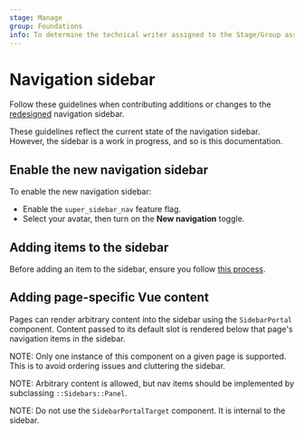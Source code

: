 ```yaml
---
stage: Manage
group: Foundations
info: To determine the technical writer assigned to the Stage/Group associated with this page, see https://about.gitlab.com/handbook/product/ux/technical-writing/#assignments
---
```


# Navigation sidebar

Follow these guidelines when contributing additions or changes to the
[redesigned](https://gitlab.com/groups/gitlab-org/-/epics/9044) navigation
sidebar.

These guidelines reflect the current state of the navigation sidebar. However,
the sidebar is a work in progress, and so is this documentation.

## Enable the new navigation sidebar

To enable the new navigation sidebar:

- Enable the `super_sidebar_nav` feature flag.
- Select your avatar, then turn on the **New navigation** toggle.

## Adding items to the sidebar

Before adding an item to the sidebar, ensure you follow [this process](https://about.gitlab.com/handbook/product/ux/navigation/#how-to-propose-a-change-that-impacts-navigation).

## Adding page-specific Vue content

Pages can render arbitrary content into the sidebar using the `SidebarPortal`
component. Content passed to its default slot is rendered below that
page's navigation items in the sidebar.

NOTE:
Only one instance of this component on a given page is supported. This is to
avoid ordering issues and cluttering the sidebar.

NOTE:
Arbitrary content is allowed, but nav items should be implemented by
subclassing `::Sidebars::Panel`.

NOTE:
Do not use the `SidebarPortalTarget` component. It is internal to the sidebar.
